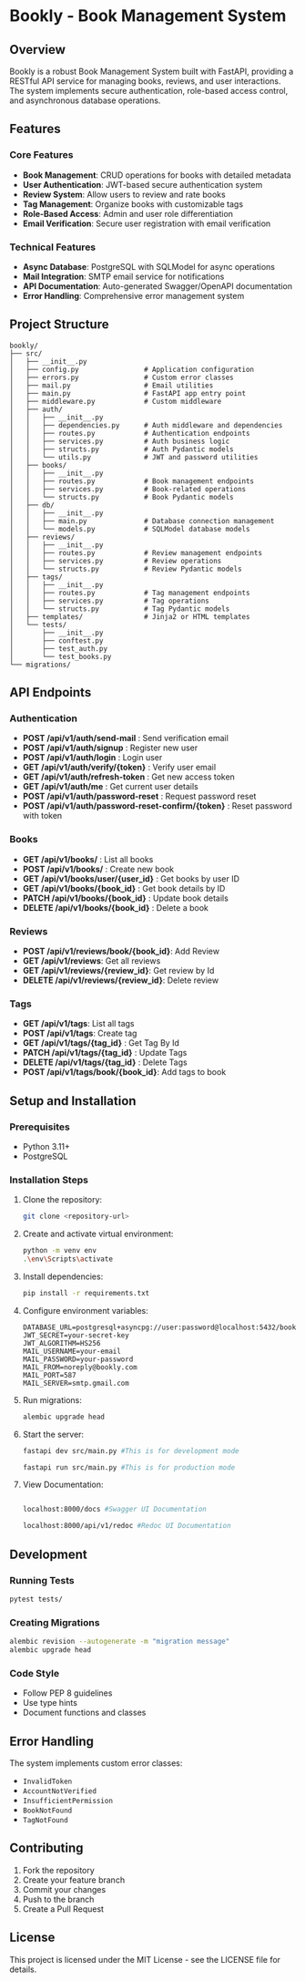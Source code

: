 # Bookly - Book Management System

## Overview

Bookly is a robust Book Management System built with FastAPI, providing a RESTful API service for managing books, reviews, and user interactions. The system implements secure authentication, role-based access control, and asynchronous database operations.

## Features

### Core Features
- **Book Management**: CRUD operations for books with detailed metadata
- **User Authentication**: JWT-based secure authentication system
- **Review System**: Allow users to review and rate books
- **Tag Management**: Organize books with customizable tags
- **Role-Based Access**: Admin and user role differentiation
- **Email Verification**: Secure user registration with email verification

### Technical Features
- **Async Database**: PostgreSQL with SQLModel for async operations
- **Mail Integration**: SMTP email service for notifications
- **API Documentation**: Auto-generated Swagger/OpenAPI documentation
- **Error Handling**: Comprehensive error management system

## Project Structure

```
bookly/
├── src/
│   ├── __init__.py
│   ├── config.py                # Application configuration
│   ├── errors.py                # Custom error classes
│   ├── mail.py                  # Email utilities
│   ├── main.py                  # FastAPI app entry point
│   ├── middleware.py            # Custom middleware
│   ├── auth/
│   │   ├── __init__.py
│   │   ├── dependencies.py      # Auth middleware and dependencies
│   │   ├── routes.py            # Authentication endpoints
│   │   ├── services.py          # Auth business logic
│   │   ├── structs.py           # Auth Pydantic models
│   │   └── utils.py             # JWT and password utilities
│   ├── books/
│   │   ├── __init__.py
│   │   ├── routes.py            # Book management endpoints
│   │   ├── services.py          # Book-related operations
│   │   └── structs.py           # Book Pydantic models
│   ├── db/
│   │   ├── __init__.py
│   │   ├── main.py              # Database connection management
│   │   └── models.py            # SQLModel database models
│   ├── reviews/
│   │   ├── __init__.py
│   │   ├── routes.py            # Review management endpoints
│   │   ├── services.py          # Review operations
│   │   └── structs.py           # Review Pydantic models
│   ├── tags/
│   │   ├── __init__.py
│   │   ├── routes.py            # Tag management endpoints
│   │   ├── services.py          # Tag operations
│   │   └── structs.py           # Tag Pydantic models
│   ├── templates/               # Jinja2 or HTML templates
│   └── tests/
│       ├── __init__.py
│       ├── conftest.py
│       ├── test_auth.py
│       └── test_books.py
└── migrations/                  
```

## API Endpoints

### Authentication
- **POST /api/v1/auth/send-mail** : Send verification email
- **POST /api/v1/auth/signup** : Register new user
- **POST /api/v1/auth/login** : Login user
- **GET /api/v1/auth/verify/{token}** : Verify user email
- **GET /api/v1/auth/refresh-token** : Get new access token
- **GET /api/v1/auth/me** : Get current user details
- **POST /api/v1/auth/password-reset** : Request password reset
- **POST /api/v1/auth/password-reset-confirm/{token}** : Reset password with token
  

### Books
- **GET /api/v1/books/** : List all books
- **POST /api/v1/books/** : Create new book
- **GET /api/v1/books/user/{user_id}** : Get books by user ID
- **GET /api/v1/books/{book_id}** : Get book details by ID
- **PATCH /api/v1/books/{book_id}** : Update book details
- **DELETE /api/v1/books/{book_id}** : Delete a book

### Reviews
- **POST /api/v1/reviews/book/{book_id}**: Add Review
- **GET /api/v1/reviews**: Get all reviews
- **GET /api/v1/reviews/{review_id}**: Get review by Id
- **DELETE /api/v1/reviews/{review_id}**: Delete review

### Tags
- **GET /api/v1/tags**: List all tags
- **POST /api/v1/tags**: Create tag
- **GET /api/v1/tags/{tag_id}** : Get Tag By Id
- **PATCH /api/v1/tags/{tag_id}** : Update Tags
- **DELETE /api/v1/tags/{tag_id}** : Delete Tags
- **POST /api/v1/tags/book/{book_id}**: Add tags to book

## Setup and Installation

### Prerequisites
- Python 3.11+
- PostgreSQL


### Installation Steps
1. Clone the repository:
   ```bash
   git clone <repository-url>
   ```

2. Create and activate virtual environment:
   ```bash
   python -m venv env
   .\env\Scripts\activate
   ```

3. Install dependencies:
   ```bash
   pip install -r requirements.txt
   ```

4. Configure environment variables:
   ```env
   DATABASE_URL=postgresql+asyncpg://user:password@localhost:5432/bookly
   JWT_SECRET=your-secret-key
   JWT_ALGORITHM=HS256
   MAIL_USERNAME=your-email
   MAIL_PASSWORD=your-password
   MAIL_FROM=noreply@bookly.com
   MAIL_PORT=587
   MAIL_SERVER=smtp.gmail.com
   ```

5. Run migrations:
   ```bash
   alembic upgrade head
   ```

6. Start the server:
   ```bash
   fastapi dev src/main.py #This is for development mode

   fastapi run src/main.py #This is for production mode
   ```

7. View Documentation:
   ```bash
   
   localhost:8000/docs #Swagger UI Documentation

   localhost:8000/api/v1/redoc #Redoc UI Documentation
   ```

## Development

### Running Tests
```bash
pytest tests/
```

### Creating Migrations
```bash
alembic revision --autogenerate -m "migration message"
alembic upgrade head
```

### Code Style
- Follow PEP 8 guidelines
- Use type hints
- Document functions and classes

## Error Handling

The system implements custom error classes:
- `InvalidToken`
- `AccountNotVerified`
- `InsufficientPermission`
- `BookNotFound`
- `TagNotFound`

## Contributing

1. Fork the repository
2. Create your feature branch
3. Commit your changes
4. Push to the branch
5. Create a Pull Request

## License

This project is licensed under the MIT License - see the LICENSE file for details.
